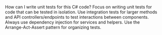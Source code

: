 How can I write unit tests for this C# code? Focus on writing unit tests for code that can be tested in isolation. Use integration tests for larger methods and API controllers/endpoints to test interactions between components. Always use dependency injection for services and helpers. Use the Arrange-Act-Assert pattern for organizing tests.